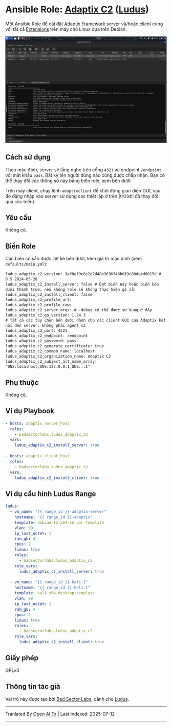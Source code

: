 # Ansible Role: [Adaptix C2](https://adaptix-framework.gitbook.io/adaptix-framework) ([Ludus](https://ludus.cloud))

Một Ansible Role để cài đặt [Adaptix Framework](https://adaptix-framework.gitbook.io/adaptix-framework) server và/hoặc client cùng với tất cả [Extensions](https://github.com/Adaptix-Framework/Extension-Kit) trên máy chủ Linux dựa trên Debian.

![Adaptix Framework](https://raw.githubusercontent.com/badsectorlabs/ludus_adaptix_c2/main/docs/adaptix.png)

## Cách sử dụng

Theo mặc định, server sẽ lắng nghe trên cổng `4321` và endpoint `/endpoint` với mật khẩu `pass`. Bất kỳ tên người dùng nào cũng được chấp nhận. Bạn có thể thay đổi các thông số này bằng biến role, xem bên dưới.

Trên máy client, chạy lệnh `adaptixclient` để khởi động giao diện GUI, sau đó đăng nhập vào server sử dụng các thiết lập ở trên (trừ khi đã thay đổi qua các biến).

## Yêu cầu

Không có.

## Biến Role

Các biến có sẵn được liệt kê bên dưới, kèm giá trị mặc định (xem `defaults/main.yml`):

    ludus_adaptix_c2_version: 3af8e10c8c2d7d48e3636f48b0f9c80da4d6015d # 0.5 2024-05-28
    ludus_adaptix_c2_install_server: false # Đặt biến này hoặc biến bên dưới thành true, nếu không role sẽ không thực hiện gì cả!
    ludus_adaptix_c2_install_client: false
    ludus_adaptix_c2_profile_url:
    ludus_adaptix_c2_profile_raw:
    ludus_adaptix_c2_server_args: # -debug có thể được sử dụng ở đây
    ludus_adaptix_c2_go_version: 1.24.3
    # Tất cả các tùy chọn bên dưới dành cho các client GUI của Adaptix kết nối đến server, không phải agent c2
    ludus_adaptix_c2_port: 4321
    ludus_adaptix_c2_endpoint: /endpoint
    ludus_adaptix_c2_password: pass
    ludus_adaptix_c2_generate_certificate: true
    ludus_adaptix_c2_common_name: localhost
    ludus_adaptix_c2_organization_name: Adaptix C2
    ludus_adaptix_c2_subject_alt_name_array: "DNS:localhost,DNS:127.0.0.1,DNS:::1"

## Phụ thuộc

Không có.

## Ví dụ Playbook

```yaml
- hosts: adaptix_server_host
  roles:
    - badsectorlabs.ludus_adaptix_c2
  vars:
    ludus_adaptix_c2_install_server: true

- hosts: adaptix_client_host
  roles:
    - badsectorlabs.ludus_adaptix_c2
  vars:
    ludus_adaptix_c2_install_client: true    
```
## Ví dụ cấu hình Ludus Range

```yaml
ludus:
  - vm_name: "{{ range_id }}-adaptix-server"
    hostname: "{{ range_id }}-adaptix"
    template: debian-12-x64-server-template
    vlan: 99
    ip_last_octet: 1
    ram_gb: 4
    cpus: 2
    linux: true
    roles:
      - badsectorlabs.ludus_adaptix_c2
    role_vars:
      ludus_adaptix_c2_install_server: true

  - vm_name: "{{ range_id }}-kali-1"
    hostname: "{{ range_id }}-kali-1"
    template: kali-x64-desktop-template
    vlan: 99
    ip_last_octet: 2
    ram_gb: 4
    cpus: 2
    linux: true
    roles:
      - badsectorlabs.ludus_adaptix_c2
    role_vars:
      ludus_adaptix_c2_install_client: true
```
## Giấy phép

GPLv3

## Thông tin tác giả

Vai trò này được tạo bởi [Bad Sector Labs](https://github.com/badsectorlabs), dành cho [Ludus](https://ludus.cloud/).



---


Tranlated By [Open Ai Tx](https://github.com/OpenAiTx/OpenAiTx) | Last indexed: 2025-07-12


---